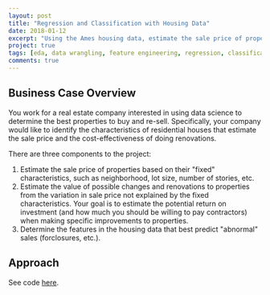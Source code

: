 ```yaml
---
layout: post
title: "Regression and Classification with Housing Data"
date: 2018-01-12
excerpt: "Using the Ames housing data, estimate the sale price of properties and determine features that best predict "abnormal" sales. General Assembly - Data Science Immersive Project 3"
project: true
tags: [eda, data wrangling, feature engineering, regression, classification]
comments: true
---
```


## Business Case Overview

You work for a real estate company interested in using data science to determine the best properties to buy and re-sell. Specifically, your company would like to identify the characteristics of residential houses that estimate the sale price and the cost-effectiveness of doing renovations.

There are three components to the project:

1. Estimate the sale price of properties based on their "fixed" characteristics, such as neighborhood, lot size, number of stories, etc.
2. Estimate the value of possible changes and renovations to properties from the variation in sale price not explained by the fixed characteristics. Your goal is to estimate the potential return on investment (and how much you should be willing to pay contractors) when making specific improvements to properties.
3. Determine the features in the housing data that best predict "abnormal" sales (forclosures, etc.).

## Approach

See code [here](https://github.com/heidicq/dsi2-projects/blob/master/project-three/project-03.ipynb).
